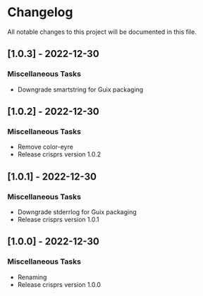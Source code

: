 # Changelog

All notable changes to this project will be documented in this file.

## [1.0.3] - 2022-12-30

### Miscellaneous Tasks

- Downgrade smartstring for Guix packaging

## [1.0.2] - 2022-12-30

### Miscellaneous Tasks

- Remove color-eyre
- Release crisprs version 1.0.2

## [1.0.1] - 2022-12-30

### Miscellaneous Tasks

- Downgrade stderrlog for Guix packaging
- Release crisprs version 1.0.1

## [1.0.0] - 2022-12-30

### Miscellaneous Tasks

- Renaming
- Release crisprs version 1.0.0

<!-- generated by git-cliff -->
